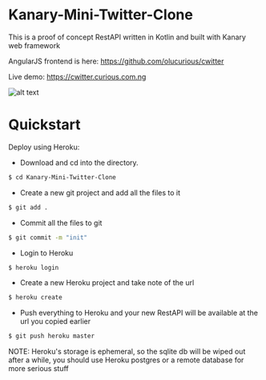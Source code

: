 # Kanary-Mini-Twitter-Clone
This is a proof of concept RestAPI written in Kotlin and built with Kanary web framework


AngularJS frontend is here: https://github.com/olucurious/cwitter

Live demo: https://cwitter.curious.com.ng

![alt text](https://github.com/olucurious/Cwitter/raw/master/ScreenShot.png?raw=true "")


Quickstart
==========

Deploy using Heroku:

* Download and cd into the directory.
```sh
$ cd Kanary-Mini-Twitter-Clone
```

* Create a new git project and add all the files to it
```sh
$ git add .
```

* Commit all the files to git
```sh
$ git commit -m "init"
```

* Login to Heroku
```sh
$ heroku login
```

* Create a new Heroku project and take note of the url
```sh
$ heroku create
```

* Push everything to Heroku and your new RestAPI will be available at the url you copied earlier
```sh
$ git push heroku master
```


NOTE: Heroku's storage is ephemeral, so the sqlite db will be wiped out after a while, you should use Heroku postgres or a remote database for more serious stuff